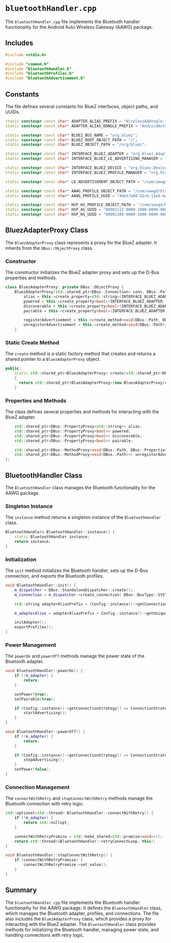 # `bluetoothHandler.cpp`

The `bluetoothHandler.cpp` file implements the Bluetooth handler functionality for the Android Auto Wireless Gateway (AAWG) package.

## Includes

```cpp
#include <stdio.h>

#include "common.h"
#include "bluetoothHandler.h"
#include "bluetoothProfiles.h"
#include "bluetoothAdvertisement.h"
```

## Constants

The file defines several constants for BlueZ interfaces, object paths, and UUIDs.

```cpp
static constexpr const char* ADAPTER_ALIAS_PREFIX = "WirelessAADongle-";
static constexpr const char* ADAPTER_ALIAS_DONGLE_PREFIX = "AndroidAuto-Dongle-";

static constexpr const char* BLUEZ_BUS_NAME = "org.bluez";
static constexpr const char* BLUEZ_ROOT_OBJECT_PATH = "/";
static constexpr const char* BLUEZ_OBJECT_PATH = "/org/bluez";

static constexpr const char* INTERFACE_BLUEZ_ADAPTER = "org.bluez.Adapter1";
static constexpr const char* INTERFACE_BLUEZ_LE_ADVERTISING_MANAGER = "org.bluez.LEAdvertisingManager1";

static constexpr const char* INTERFACE_BLUEZ_DEVICE = "org.bluez.Device1";
static constexpr const char* INTERFACE_BLUEZ_PROFILE_MANAGER = "org.bluez.ProfileManager1";

static constexpr const char* LE_ADVERTISEMENT_OBJECT_PATH = "/com/aawgd/bluetooth/advertisement";

static constexpr const char* AAWG_PROFILE_OBJECT_PATH = "/com/aawgd/bluetooth/aawg";
static constexpr const char* AAWG_PROFILE_UUID = "4de17a00-52cb-11e6-bdf4-0800200c9a66";

static constexpr const char* HSP_HS_PROFILE_OBJECT_PATH = "/com/aawgd/bluetooth/hsp";
static constexpr const char* HSP_AG_UUID = "00001112-0000-1000-8000-00805f9b34fb";
static constexpr const char* HSP_HS_UUID = "00001108-0000-1000-8000-00805f9b34fb";
```

## BluezAdapterProxy Class

The `BluezAdapterProxy` class represents a proxy for the BlueZ adapter. It inherits from the `DBus::ObjectProxy` class.

### Constructor

The constructor initializes the BlueZ adapter proxy and sets up the D-Bus properties and methods.

```cpp
class BluezAdapterProxy: private DBus::ObjectProxy {
    BluezAdapterProxy(std::shared_ptr<DBus::Connection> conn, DBus::Path path): DBus::ObjectProxy(conn, BLUEZ_BUS_NAME, path) {
        alias = this->create_property<std::string>(INTERFACE_BLUEZ_ADAPTER, "Alias");
        powered = this->create_property<bool>(INTERFACE_BLUEZ_ADAPTER, "Powered");
        discoverable = this->create_property<bool>(INTERFACE_BLUEZ_ADAPTER, "Discoverable");
        pairable = this->create_property<bool>(INTERFACE_BLUEZ_ADAPTER, "Pairable");

        registerAdvertisement = this->create_method<void(DBus::Path, DBus::Properties)>(INTERFACE_BLUEZ_LE_ADVERTISING_MANAGER, "RegisterAdvertisement");
        unregisterAdvertisement = this->create_method<void(DBus::Path)>(INTERFACE_BLUEZ_LE_ADVERTISING_MANAGER, "UnregisterAdvertisement");
    }
```

### Static Create Method

The `create` method is a static factory method that creates and returns a shared pointer to a `BluezAdapterProxy` object.

```cpp
public:
    static std::shared_ptr<BluezAdapterProxy> create(std::shared_ptr<DBus::Connection> conn, DBus::Path path)
    {
      return std::shared_ptr<BluezAdapterProxy>(new BluezAdapterProxy(conn, path));
    }
```

### Properties and Methods

The class defines several properties and methods for interacting with the BlueZ adapter.

```cpp
    std::shared_ptr<DBus::PropertyProxy<std::string>> alias;
    std::shared_ptr<DBus::PropertyProxy<bool>> powered;
    std::shared_ptr<DBus::PropertyProxy<bool>> discoverable;
    std::shared_ptr<DBus::PropertyProxy<bool>> pairable;

    std::shared_ptr<DBus::MethodProxy<void(DBus::Path, DBus::Properties)>> registerAdvertisement;
    std::shared_ptr<DBus::MethodProxy<void(DBus::Path)>> unregisterAdvertisement;
};
```

## BluetoothHandler Class

The `BluetoothHandler` class manages the Bluetooth functionality for the AAWG package.

### Singleton Instance

The `instance` method returns a singleton instance of the `BluetoothHandler` class.

```cpp
BluetoothHandler& BluetoothHandler::instance() {
    static BluetoothHandler instance;
    return instance;
}
```

### Initialization

The `init` method initializes the Bluetooth handler, sets up the D-Bus connection, and exports the Bluetooth profiles.

```cpp
void BluetoothHandler::init() {
    m_dispatcher = DBus::StandaloneDispatcher::create();
    m_connection = m_dispatcher->create_connection( DBus::BusType::SYSTEM );

    std::string adapterAliasPrefix = (Config::instance()->getConnectionStrategy() == ConnectionStrategy::DONGLE_MODE) ? ADAPTER_ALIAS_DONGLE_PREFIX : ADAPTER_ALIAS_PREFIX;

    m_adapterAlias = adapterAliasPrefix + Config::instance()->getUniqueSuffix();

    initAdapter();
    exportProfiles();
}
```

### Power Management

The `powerOn` and `powerOff` methods manage the power state of the Bluetooth adapter.

```cpp
void BluetoothHandler::powerOn() {
    if (!m_adapter) {
        return;
    }

    setPower(true);
    setPairable(true);

    if (Config::instance()->getConnectionStrategy() == ConnectionStrategy::DONGLE_MODE) {
        startAdvertising();
    }
}

void BluetoothHandler::powerOff() {
    if (!m_adapter) {
        return;
    }

    if (Config::instance()->getConnectionStrategy() == ConnectionStrategy::DONGLE_MODE) {
        stopAdvertising();
    }
    setPower(false);
}
```

### Connection Management

The `connectWithRetry` and `stopConnectWithRetry` methods manage the Bluetooth connection with retry logic.

```cpp
std::optional<std::thread> BluetoothHandler::connectWithRetry() {
    if (!m_adapter) {
        return std::nullopt;
    }

    connectWithRetryPromise = std::make_shared<std::promise<void>>();
    return std::thread(&BluetoothHandler::retryConnectLoop, this);
}

void BluetoothHandler::stopConnectWithRetry() {
    if (connectWithRetryPromise) {
        connectWithRetryPromise->set_value();
    }
}
```

## Summary

The `bluetoothHandler.cpp` file implements the Bluetooth handler functionality for the AAWG package. It defines the `BluetoothHandler` class, which manages the Bluetooth adapter, profiles, and connections. The file also includes the `BluezAdapterProxy` class, which provides a proxy for interacting with the BlueZ adapter. The `BluetoothHandler` class provides methods for initializing the Bluetooth handler, managing power state, and handling connections with retry logic.
